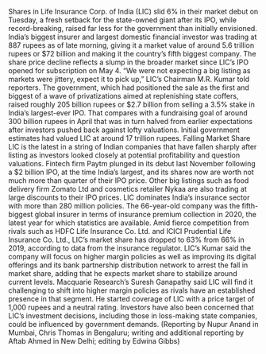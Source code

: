 Shares in Life Insurance Corp. of India (LIC) slid 6% in their market debut on Tuesday, a fresh setback for the state-owned giant after its IPO, while record-breaking, raised far less for the government than initially envisioned.
India’s biggest insurer and largest domestic financial investor was trading at 887 rupees as of late morning, giving it a market value of around 5.6 trillion rupees or $72 billion and making it the country’s fifth biggest company.
The share price decline reflects a slump in the broader market since LIC’s IPO opened for subscription on May 4.
“We were not expecting a big listing as markets were jittery, expect it to pick up,” LIC’s Chairman M.R. Kumar told reporters.
The government, which had positioned the sale as the first and biggest of a wave of privatizations aimed at replenishing state coffers, raised roughly 205 billion rupees or $2.7 billion from selling a 3.5% stake in India’s largest-ever IPO.
That compares with a fundraising goal of around 300 billion rupees in April that was in turn halved from earlier expectations after investors pushed back against lofty valuations. Initial government estimates had valued LIC at around 17 trillion rupees.
Falling Market Share
LIC is the latest in a string of Indian companies that have fallen sharply after listing as investors looked closely at potential profitability and question valuations.
Fintech firm Paytm plunged in its debut last November following a $2 billion IPO, at the time India’s largest, and its shares now are worth not much more than quarter of their IPO price.
Other big listings such as food delivery firm Zomato Ltd and cosmetics retailer Nykaa are also trading at large discounts to their IPO prices.
LIC dominates India’s insurance sector with more than 280 million policies. The 66-year-old company was the fifth-biggest global insurer in terms of insurance premium collection in 2020, the latest year for which statistics are available.
Amid fierce competition from rivals such as HDFC Life Insurance Co. Ltd. and ICICI Prudential Life Insurance Co. Ltd., LIC’s market share has dropped to 63% from 66% in 2019, according to data from the insurance regulator.
LIC’s Kumar said the company will focus on higher margin policies as well as improving its digital offerings and its bank partnership distribution network to arrest the fall in market share, adding that he expects market share to stabilize around current levels.
Macquarie Research’s Suresh Ganapathy said LIC will find it challenging to shift into higher margin policies as rivals have an established presence in that segment. He started coverage of LIC with a price target of 1,000 rupees and a neutral rating.
Investors have also been concerned that LIC’s investment decisions, including those in loss-making state companies, could be influenced by government demands.
(Reporting by Nupur Anand in Mumbai, Chris Thomas in Bengaluru; writing and additional reporting by Aftab Ahmed in New Delhi; editing by Edwina Gibbs)